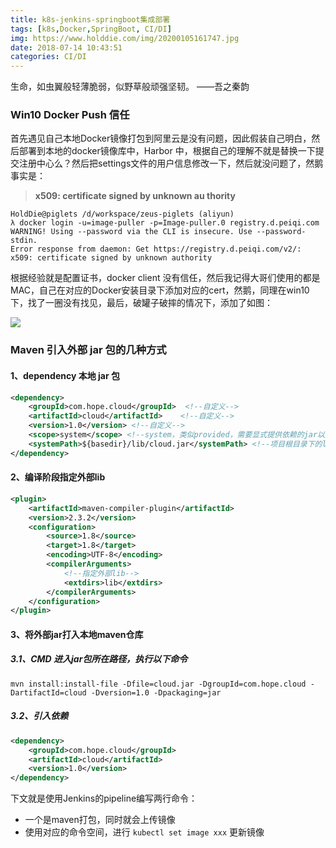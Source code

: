 ```yaml
---
title: k8s-jenkins-springboot集成部署
tags: [k8s,Docker,SpringBoot, CI/DI]
img: https://www.holddie.com/img/20200105161747.jpg
date: 2018-07-14 10:43:51
categories: CI/DI
---
```


生命，如虫翼般轻薄脆弱，似野草般顽强坚韧。														——吾之秦韵



### Win10 Docker Push 信任

首先遇见自己本地Docker镜像打包到阿里云是没有问题，因此假装自己明白，然后部署到本地的docker镜像库中，Harbor 中，根据自己的理解不就是替换一下提交注册中心么？然后把settings文件的用户信息修改一下，然后就没问题了，然鹅事实是：

>  **x509: certificate signed by unknown au thority**

```shell
HoldDie@piglets /d/workspace/zeus-piglets (aliyun)
λ docker login -u=image-puller -p=Image-puller.0 registry.d.peiqi.com
WARNING! Using --password via the CLI is insecure. Use --password-stdin.
Error response from daemon: Get https://registry.d.peiqi.com/v2/: x509: certificate signed by unknown authority
```

根据经验就是配置证书，docker client 没有信任，然后我记得大哥们使用的都是MAC，自己在对应的Docker安装目录下添加对应的cert，然鹅，同理在win10下，找了一圈没有找见，最后，破罐子破摔的情况下，添加了如图：

![](https://www.holddie.com/img/20200105161833.png)



### Maven 引入外部  jar 包的几种方式

#### 1、dependency 本地 jar 包

```xml
<dependency>
    <groupId>com.hope.cloud</groupId>  <!--自定义-->
    <artifactId>cloud</artifactId>    <!--自定义-->
    <version>1.0</version> <!--自定义-->
    <scope>system</scope> <!--system，类似provided，需要显式提供依赖的jar以后，Maven就不会在Repository中查找它-->
    <systemPath>${basedir}/lib/cloud.jar</systemPath> <!--项目根目录下的lib文件夹下-->
</dependency> 
```

#### 2、编译阶段指定外部lib

```xml
<plugin>
    <artifactId>maven-compiler-plugin</artifactId>
    <version>2.3.2</version>
    <configuration>
        <source>1.8</source>
        <target>1.8</target>
        <encoding>UTF-8</encoding>
        <compilerArguments>
            <!--指定外部lib-->
            <extdirs>lib</extdirs>
        </compilerArguments>
    </configuration>
</plugin>
```

#### 3、将外部jar打入本地maven仓库

##### 3.1、CMD 进入jar包所在路径，执行以下命令

```shell
mvn install:install-file -Dfile=cloud.jar -DgroupId=com.hope.cloud -DartifactId=cloud -Dversion=1.0 -Dpackaging=jar
```

##### 3.2、引入依赖

```xml
<dependency>
    <groupId>com.hope.cloud</groupId>
    <artifactId>cloud</artifactId>
    <version>1.0</version>
</dependency>
```

下文就是使用Jenkins的pipeline编写两行命令：

- 一个是maven打包，同时就会上传镜像
- 使用对应的命令空间，进行 `kubectl set image xxx` 更新镜像